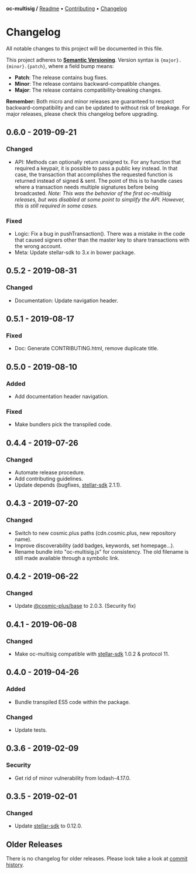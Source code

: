 **oc-multisig /**
[Readme](https://cosmic.plus/#view:js-oc-multisig)
• [Contributing](https://cosmic.plus/#view:js-oc-multisig/CONTRIBUTING)
• [Changelog](https://cosmic.plus/#view:js-oc-multisig/CHANGELOG)

# Changelog

All notable changes to this project will be documented in this file.

This project adheres to **[Semantic
Versioning](https://semver.org/spec/v2.0.0.html)**. Version syntax is
`{major}.{minor}.{patch}`, where a field bump means:

- **Patch**: The release contains bug fixes.
- **Minor**: The release contains backward-compatible changes.
- **Major**: The release contains compatibility-breaking changes.

**Remember:** Both micro and minor releases are guaranteed to respect
backward-compatibility and can be updated to without risk of breakage. For major
releases, please check this changelog before upgrading.

## 0.6.0 - 2019-09-21

### Changed

- API: Methods can optionally return unsigned tx. For any function that
  required a keypair, it is possible to pass a public key instead. In that case,
  the transaction that accomplishes the requested function is returned instead
  of signed & sent. The point of this is to handle cases where a transaction
  needs multiple signatures before being broadcasted. _Note: This was the
  behavior of the first oc-multisig releases, but was disabled at some point to
  simplify the API. However, this is still required in some cases._

### Fixed

- Logic: Fix a bug in pushTransaction(). There was a mistake in the code that
  caused signers other than the master key to share transactions with the wrong
  account.
- Meta: Update stellar-sdk to 3.x in bower package.

## 0.5.2 - 2019-08-31

### Changed

- Documentation: Update navigation header.

## 0.5.1 - 2019-08-17

### Fixed

- Doc: Generate CONTRIBUTING.html, remove duplicate title.

## 0.5.0 - 2019-08-10

### Added

- Add documentation header navigation.

### Fixed

- Make bundlers pick the transpiled code.

## 0.4.4 - 2019-07-26

### Changed

- Automate release procedure.
- Add contributing guidelines.
- Update depends (bugfixes, [stellar-sdk] 2.1.1).

## 0.4.3 - 2019-07-20

### Changed

- Switch to new cosmic.plus paths (cdn.cosmic.plus, new repository name).
- Improve discoverability (add badges, keywords, set homepage...).
- Rename bundle into "oc-multisig.js" for consistency. The old filename is still
  made available through a symbolic link.

## 0.4.2 - 2019-06-22

### Changed

- Update [@cosmic-plus/base] to 2.0.3. (Security fix)

## 0.4.1 - 2019-06-08

### Changed

- Make oc-multisig compatible with [stellar-sdk] 1.0.2 & protocol 11.

## 0.4.0 - 2019-04-26

### Added

- Bundle transpiled ES5 code within the package.

### Changed

- Update tests.

## 0.3.6 - 2019-02-09

### Security

- Get rid of minor vulnerability from lodash-4.17.0.

## 0.3.5 - 2019-02-01

### Changed

- Update [stellar-sdk] to 0.12.0.

## Older Releases

There is no changelog for older releases. Please look take a look at [commit
history](https://github.com/cosmic-plus/js-oc-multisig/commits/master).

[stellar-sdk]: https://github.com/stellar/js-stellar-sdk/blob/master/CHANGELOG.md
[@cosmic-plus/base]: https://github.com/cosmic-plus/js-base/blob/master/CHANGELOG.md
